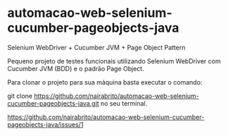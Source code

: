 # automacao-web-selenium-cucumber-pageobjects-java

Selenium WebDriver + Cucumber JVM + Page Object Pattern

Pequeno projeto de testes funcionais utilizando Selenium WebDriver com Cucumber JVM (BDD) e o padrão Page Object.

Para clonar o projeto para sua máquina basta executar o comando: 

git clone https://github.com/nairabrito/automacao-web-selenium-cucumber-pageobjects-java.git no seu terminal.

https://github.com/nairabrito/automacao-web-selenium-cucumber-pageobjects-java/issues/1
